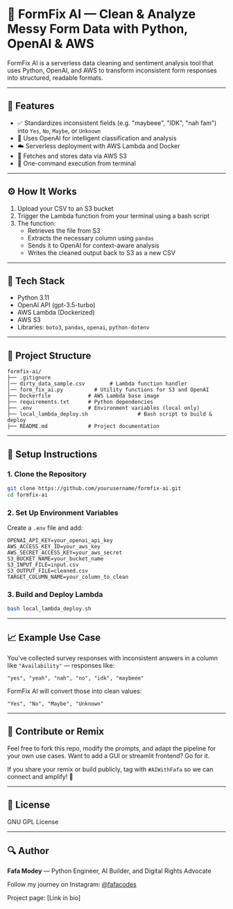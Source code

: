 # 🧠 FormFix AI — Clean & Analyze Messy Form Data with Python, OpenAI & AWS

FormFix AI is a serverless data cleaning and sentiment analysis tool that uses Python, OpenAI, and AWS to transform inconsistent form responses into structured, readable formats.

---

## 🚀 Features
- ✅ Standardizes inconsistent fields (e.g. "maybeee", "IDK", "nah fam") into `Yes`, `No`, `Maybe`, or `Unknown`
- 🧠 Uses OpenAI for intelligent classification and analysis
- ☁️ Serverless deployment with AWS Lambda and Docker
- 📂 Fetches and stores data via AWS S3
- 🔁 One-command execution from terminal

---

## ⚙️ How It Works
1. Upload your CSV to an S3 bucket
2. Trigger the Lambda function from your terminal using a bash script
3. The function:
    - Retrieves the file from S3
    - Extracts the necessary column using `pandas`
    - Sends it to OpenAI for context-aware analysis
    - Writes the cleaned output back to S3 as a new CSV

---

## 🧰 Tech Stack
- Python 3.11
- OpenAI API (gpt-3.5-turbo)
- AWS Lambda (Dockerized)
- AWS S3
- Libraries: `boto3`, `pandas`, `openai`, `python-dotenv`

---

## 📁 Project Structure
```
formfix-ai/
├── .gitignore
│── dirty_data_sample.csv        # Lambda function handler
│── form_fix_ai.py          # Utility functions for S3 and OpenAI
├── Dockerfile            # AWS Lambda base image
├── requirements.txt      # Python dependencies
├── .env                  # Environment variables (local only)
├── local_lambda_deploy.sh                # Bash script to build & deploy
├── README.md             # Project documentation
```

---

## 🔧 Setup Instructions
### 1. Clone the Repository
```bash
git clone https://github.com/yourusername/formfix-ai.git
cd formfix-ai
```

### 2. Set Up Environment Variables
Create a `.env` file and add:
```
OPENAI_API_KEY=your_openai_api_key
AWS_ACCESS_KEY_ID=your_aws_key
AWS_SECRET_ACCESS_KEY=your_aws_secret
S3_BUCKET_NAME=your_bucket_name
S3_INPUT_FILE=input.csv
S3_OUTPUT_FILE=cleaned.csv
TARGET_COLUMN_NAME=your_column_to_clean
```

### 3. Build and Deploy Lambda
```bash
bash local_lambda_deploy.sh
```

---

## 📈 Example Use Case
You’ve collected survey responses with inconsistent answers in a column like `"Availability"` — responses like:
```
"yes", "yeah", "nah", "no", "idk", "maybeee"
```
FormFix AI will convert those into clean values:
```
"Yes", "No", "Maybe", "Unknown"
```

---

## 🙌 Contribute or Remix
Feel free to fork this repo, modify the prompts, and adapt the pipeline for your own use cases. Want to add a GUI or streamlit frontend? Go for it.

If you share your remix or build publicly, tag with `#AIWithFafa` so we can connect and amplify! 🚀

---

## 🔗 License
GNU GPL License

---

## 🔍 Author
**Fafa Modey** — Python Engineer, AI Builder, and Digital Rights Advocate

Follow my journey on Instagram: [@fafacodes](https://instagram.com/fafacodes)

Project page: [Link in bio]

